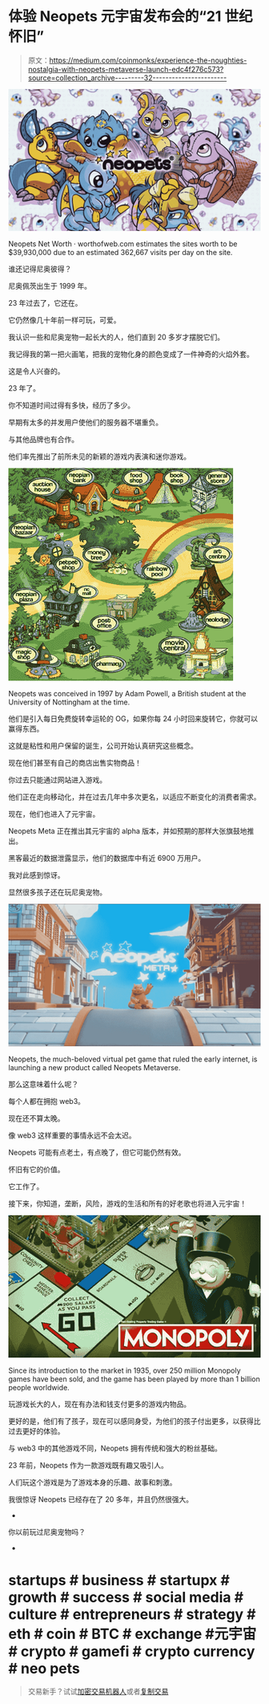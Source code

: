 # 体验 Neopets 元宇宙发布会的“21 世纪怀旧”

> 原文：<https://medium.com/coinmonks/experience-the-noughties-nostalgia-with-neopets-metaverse-launch-edc4f276c573?source=collection_archive---------32----------------------->

![](img/9515f8aa539c5200833a3f451daa87d2.png)

Neopets Net Worth · worthofweb.com estimates the sites worth to be $39,930,000 due to an estimated 362,667 visits per day on the site.

谁还记得尼奥彼得？

尼奥佩茨出生于 1999 年。

23 年过去了，它还在。

它仍然像几十年前一样可玩，可爱。

我认识一些和尼奥宠物一起长大的人，他们直到 20 多岁才摆脱它们。

我记得我的第一把火画笔，把我的宠物化身的颜色变成了一件神奇的火焰外套。

这是令人兴奋的。

23 年了。

你不知道时间过得有多快，经历了多少。

早期有太多的并发用户使他们的服务器不堪重负。

与其他品牌也有合作。

他们率先推出了前所未见的新颖的游戏内表演和迷你游戏。

![](img/dc0c452b08edbb911d91c5bf55ef5add.png)

Neopets was conceived in 1997 by Adam Powell, a British student at the University of Nottingham at the time.

他们是引入每日免费旋转幸运轮的 OG，如果你每 24 小时回来旋转它，你就可以赢得东西。

这就是粘性和用户保留的诞生，公司开始认真研究这些概念。

现在他们甚至有自己的商店出售实物商品！

你过去只能通过网站进入游戏。

他们正在走向移动化，并在过去几年中多次更名，以适应不断变化的消费者需求。

现在，他们也进入了元宇宙。

Neopets Meta 正在推出其元宇宙的 alpha 版本，并如预期的那样大张旗鼓地推出。

黑客最近的数据泄露显示，他们的数据库中有近 6900 万用户。

我对此感到惊讶。

显然很多孩子还在玩尼奥宠物。

![](img/794733f23c4705bd3c61eaa8092f14ad.png)

Neopets, the much-beloved virtual pet game that ruled the early internet, is launching a new product called Neopets Metaverse.

那么这意味着什么呢？

每个人都在拥抱 web3。

现在还不算太晚。

像 web3 这样重要的事情永远不会太迟。

Neopets 可能有点老土，有点晚了，但它可能仍然有效。

怀旧有它的价值。

它工作了。

接下来，你知道，垄断，风险，游戏的生活和所有的好老歌也将进入元宇宙！

![](img/98744768d50629afdfe337304b6fcbc1.png)

Since its introduction to the market in 1935, over 250 million Monopoly games have been sold, and the game has been played by more than 1 billion people worldwide.

玩游戏长大的人，现在有办法和钱支付更多的游戏内物品。

更好的是，他们有了孩子，现在可以感同身受，为他们的孩子付出更多，以获得比过去更好的体验。

与 web3 中的其他游戏不同，Neopets 拥有传统和强大的粉丝基础。

23 年前，Neopets 作为一款游戏既有趣又吸引人。

人们玩这个游戏是为了游戏本身的乐趣、故事和刺激。

我很惊讶 Neopets 已经存在了 20 多年，并且仍然很强大。

-

你以前玩过尼奥宠物吗？

-

# startups # business # startupx # growth # success # social media # culture # entrepreneurs # strategy # eth # coin # BTC # exchange #元宇宙# crypto # gamefi # crypto currency # neo pets

> 交易新手？试试[加密交易机器人](/coinmonks/crypto-trading-bot-c2ffce8acb2a)或者[复制交易](/coinmonks/top-10-crypto-copy-trading-platforms-for-beginners-d0c37c7d698c)